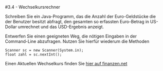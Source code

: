 #3.4 - Wechselkursrechner

Schreiben Sie ein Java-Programm, das die Anzahl der Euro-Geldstücke die der Benutzer besitzt abfragt, den gesamten so erfassten Euro-Betrag in US-Dollar umrechnet und das USD-Ergebnis anzeigt.

Entwerfen Sie einen geeigneten Weg, die nötigen Eingaben in der Command-Line abzufragen. Nutzen Sie hierfür wiederum die Methoden

    Scanner sc = new Scanner(System.in);
    float zahl = sc.nextInt();

Einen Aktuellen Wechselkurs finden Sie [hier auf finanzen.net](http://www.finanzen.net/devisen/dollarkurs)